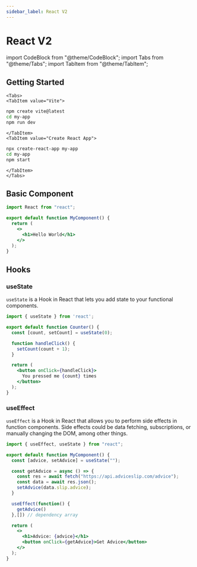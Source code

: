 ```yaml
---
sidebar_label: React V2
---
```


# React V2

import CodeBlock from "@theme/CodeBlock";
import Tabs from "@theme/Tabs";
import TabItem from "@theme/TabItem";

## Getting Started

```mdx-code-block
<Tabs>
<TabItem value="Vite">
```

```bash
npm create vite@latest
cd my-app
npm run dev
```

```mdx-code-block
</TabItem>
<TabItem value="Create React App">
```

```bash
npx create-react-app my-app
cd my-app
npm start
```

```mdx-code-block
</TabItem>
</Tabs>
```

## Basic Component

```jsx
import React from "react";

export default function MyComponent() {
  return (
    <>
      <h1>Hello World</h1>
    </>
  );
}
```

## Hooks

### useState

`useState` is a Hook in React that lets you add state to your functional components.

```jsx
import { useState } from 'react';

export default function Counter() {
  const [count, setCount] = useState(0);

  function handleClick() {
    setCount(count + 1);
  }

  return (
    <button onClick={handleClick}>
      You pressed me {count} times
    </button>
  );
}
```

### useEffect

`useEffect` is a Hook in React that allows you to perform side effects in function components. Side effects could be data fetching, subscriptions, or manually changing the DOM, among other things.

```jsx
import { useEffect, useState } from "react";

export default function MyComponent() {
  const [advice, setAdvice] = useState("");

  const getAdvice = async () => {
    const res = await fetch("https://api.adviceslip.com/advice");
    const data = await res.json();
    setAdvice(data.slip.advice);
  }

  useEffect(function() {
    getAdvice()
  },[]) // dependency array

  return (
    <>
      <h1>Advice: {advice}</h1>
      <button onClick={getAdvice}>Get Advice</button>
    </>
  );
}
```